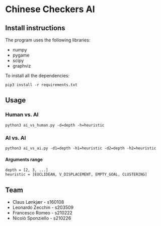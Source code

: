 # Chinese Checkers AI
## Install instructions
The program uses the following libraries:
* numpy
* pygame
* scipy
* graphviz

To install all the dependencies:
```
pip3 install -r requirements.txt
```

## Usage

### Human vs. AI
```
python3 ai_vs_human.py -d=depth -h=heuristic
```

### AI vs. AI
```
python3 ai_vs_ai.py -d1=depth -h1=heuristic -d2=depth -h2=heuristic
```

#### Arguments range
```
depth = [2, 3, ...]
heuristic = [EUCLIDEAN, V_DISPLACEMENT, EMPTY_GOAL, CLUSTERING]
```

## Team
* Claus Lønkjær - s160108
* Leonardo Zecchin - s203509
* Francesco Romeo - s210222
* Nicolò Sponziello - s210226
